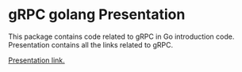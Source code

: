 # gRPC golang Presentation

This package contains code related to gRPC in Go introduction code. Presentation contains
all the links related to gRPC.

[Presentation link.](https://1drv.ms/p/s!An1W931BYgD5giGwEdNaaPUvpyIU?e=Yb8K19)

